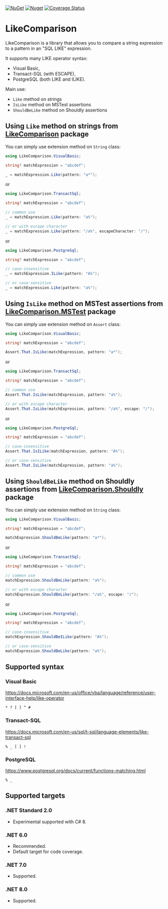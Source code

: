 [![NuGet](https://img.shields.io/nuget/v/LikeComparison)](https://www.nuget.org/packages/LikeComparison)
[![Nuget](https://img.shields.io/nuget/dt/LikeComparison)](https://www.nuget.org/stats/packages/LikeComparison?groupby=Version)
[![Coverage Status](https://img.shields.io/coveralls/github/cagrin/LikeComparison)](https://coveralls.io/github/cagrin/LikeComparison)

# LikeComparison
LikeComparison is a library that allows you to compare a string expression to a pattern in an "SQL LIKE" expression.

It supports many LIKE operator syntax:
- Visual Basic,
- Transact-SQL (with ESCAPE),
- PostgreSQL (both LIKE and ILIKE).

Main use:
- ```Like``` method on strings
- ```IsLike``` method on MSTest assertions
- ```ShouldBeLike``` method on Shouldly assertions

## Using ```Like``` method on strings from [LikeComparison](https://www.nuget.org/packages/LikeComparison) package

You can simply use extension method on `String` class:
```cs
using LikeComparison.VisualBasic;
```
```cs
string? matchExpression = "abcdef";

_ = matchExpression.Like(pattern: "a*");
```
or

```cs
using LikeComparison.TransactSql;
```
```cs
string? matchExpression = "abcdef";

// common use
_ = matchExpression.Like(pattern: "a%");

// or with escape character
_ = matchExpression.Like(pattern: "/a%", escapeCharacter: "/");
```
or

```cs
using LikeComparison.PostgreSql;
```
```cs
string? matchExpression = "abcdef";

// case-insensitive
_ = matchExpression.ILike(pattern: "A%");

// or case-sensitive
_ = matchExpression.Like(pattern: "a%");
```

## Using ```IsLike``` method on MSTest assertions from [LikeComparison.MSTest](https://www.nuget.org/packages/LikeComparison.MSTest) package


You can simply use extension method on `Assert` class:
```cs
using LikeComparison.VisualBasic;
```
```cs
string? matchExpression = "abcdef";

Assert.That.IsLike(matchExpression, pattern: "a*");
```
or

```cs
using LikeComparison.TransactSql;
```
```cs
string? matchExpression = "abcdef";

// common use
Assert.That.IsLike(matchExpression, pattern: "a%");

// or with escape character
Assert.That.IsLike(matchExpression, pattern: "/a%", escape: "/");
```
or

```cs
using LikeComparison.PostgreSql;
```
```cs
string? matchExpression = "abcdef";

// case-insensitive
Assert.That.IsILike(matchExpression, pattern: "A%");

// or case-sensitive
Assert.That.IsLike(matchExpression, pattern: "a%");
```

## Using ```ShouldBeLike``` method on Shouldly assertions from [LikeComparison.Shouldly](https://www.nuget.org/packages/LikeComparison.Shouldly) package


You can simply use extension method on `String` class:
```cs
using LikeComparison.VisualBasic;
```
```cs
string? matchExpression = "abcdef";

matchExpression.ShouldBeLike(pattern: "a*");
```
or

```cs
using LikeComparison.TransactSql;
```
```cs
string? matchExpression = "abcdef";

// common use
matchExpression.ShouldBeLike(pattern: "a%");

// or with escape character
matchExpression.ShouldBeLike(pattern: "/a%", escape: "/");
```
or

```cs
using LikeComparison.PostgreSql;
```
```cs
string? matchExpression = "abcdef";

// case-insensitive
matchExpression.ShouldBeILike(pattern: "A%");

// or case-sensitive
matchExpression.ShouldBeLike(pattern: "a%");
```

## Supported syntax
### Visual Basic

https://docs.microsoft.com/en-us/office/vba/language/reference/user-interface-help/like-operator

```* ? [ ] ^ #```
###  Transact-SQL

https://docs.microsoft.com/en-us/sql/t-sql/language-elements/like-transact-sql

```% _ [ ] !```
###  PostgreSQL

https://www.postgresql.org/docs/current/functions-matching.html

```% _```

## Supported targets
### .NET Standard 2.0
- Experimental supported with C# 8.
### .NET 6.0
- Recommended.
- Default target for code coverage.
### .NET 7.0
- Supported.
### .NET 8.0
- Supported.
